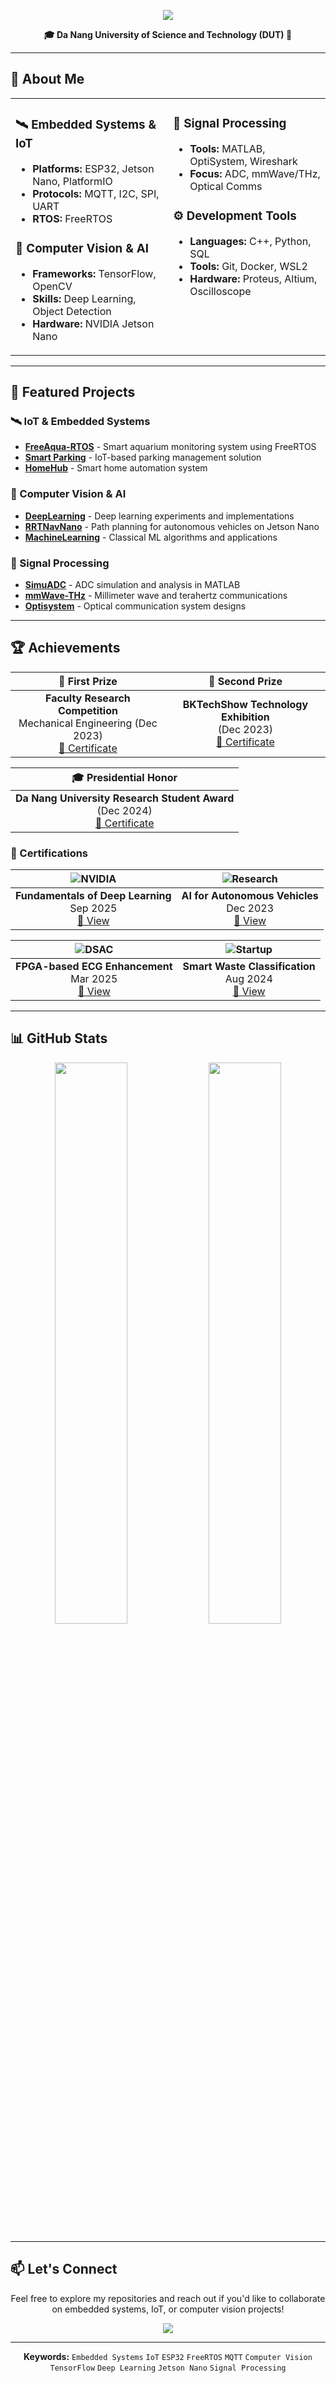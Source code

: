 <p align="center">
  <img src="https://readme-typing-svg.herokuapp.com/?font=Righteous&size=35&center=true&vCenter=true&width=600&height=70&duration=4000&lines=Hi+There!+👋;I'm+Ba+Thanh;Electronics+%26+Telecom+Engineer" />
</p>

<p align="center">
  <b>🎓 Da Nang University of Science and Technology (DUT) 🎯</b>
</p>

---

## 💼 About Me

<table>
  <tr>
    <td valign="top" width="50%">
      
### 🛰️ Embedded Systems & IoT
- **Platforms:** ESP32, Jetson Nano, PlatformIO
- **Protocols:** MQTT, I2C, SPI, UART
- **RTOS:** FreeRTOS

### 🧠 Computer Vision & AI
- **Frameworks:** TensorFlow, OpenCV
- **Skills:** Deep Learning, Object Detection
- **Hardware:** NVIDIA Jetson Nano
</td>

<td valign="top" width="60%">
  
### 📡 Signal Processing
- **Tools:** MATLAB, OptiSystem, Wireshark
- **Focus:** ADC, mmWave/THz, Optical Comms

### ⚙️ Development Tools
- **Languages:** C++, Python, SQL
- **Tools:** Git, Docker, WSL2
- **Hardware:** Proteus, Altium, Oscilloscope
</td>
  </tr>
</table>

---

## 🚀 Featured Projects

### 🛰️ IoT & Embedded Systems
- **[FreeAqua-RTOS](https://github.com/bathanh0309/FreeAqua-RTOS)** - Smart aquarium monitoring system using FreeRTOS
- **[Smart Parking](https://github.com/bathanh0309/PBL3_Smart_Parking)** - IoT-based parking management solution
- **[HomeHub](https://github.com/bathanh0309/IoT-HomeHub)** - Smart home automation system

### 🧠 Computer Vision & AI
- **[DeepLearning](https://github.com/bathanh0309/DeepLearning)** - Deep learning experiments and implementations
- **[RRTNavNano](https://github.com/bathanh0309/RRTNavNano)** - Path planning for autonomous vehicles on Jetson Nano
- **[MachineLearning](https://github.com/bathanh0309/MachineLearning)** - Classical ML algorithms and applications

### 📡 Signal Processing
- **[SimuADC](https://github.com/bathanh0309/SimuADC)** - ADC simulation and analysis in MATLAB
- **[mmWave-THz](https://github.com/bathanh0309/mmWave-THz)** - Millimeter wave and terahertz communications
- **[Optisystem](https://github.com/bathanh0309/Optisystem)** - Optical communication system designs

---

## 🏆 Achievements

| 🥇 First Prize | 🥈 Second Prize |
|:---:|:---:|
| **Faculty Research Competition**<br>Mechanical Engineering (Dec 2023)<br>[📜 Certificate](https://drive.google.com/file/d/1iI_mmLu6SrupykpjnciBaJUs4rW604Rp/view) | **BKTechShow Technology Exhibition**<br>(Dec 2023)<br>[📜 Certificate](https://drive.google.com/file/d/1Nn8-F5u36uuBbKG1-ddfdwV_-vlJIkSc/view) |

| 🎓 Presidential Honor |
|:---:|
| **Da Nang University Research Student Award**<br>(Dec 2024)<br>[📜 Certificate](https://drive.google.com/file/d/1tr2x93TwjTtUAfHl8ggOcIgXE5LCZisv/view) |

### 📜 Certifications

| ![NVIDIA](https://img.shields.io/badge/NVIDIA-76B900?style=for-the-badge&logo=nvidia&logoColor=white) | ![Research](https://img.shields.io/badge/Research-0A84FF?style=for-the-badge&logo=academia&logoColor=white) |
|:---:|:---:|
| **Fundamentals of Deep Learning**<br>Sep 2025<br>[🪪 View](https://drive.google.com/file/d/1IS7MKVRLEAUrxG3UAmzJelLf3vWU4Bb1/view) | **AI for Autonomous Vehicles**<br>Dec 2023<br>[🪪 View](https://drive.google.com/file/d/1NluBnhDf06USY6wm1r2R16zXldbwUppn/view) |

| ![DSAC](https://img.shields.io/badge/DSAC-FF6B6B?style=for-the-badge&logo=circuit&logoColor=white) | ![Startup](https://img.shields.io/badge/Startup-4CAF50?style=for-the-badge&logo=rocket&logoColor=white) |
|:---:|:---:|
| **FPGA-based ECG Enhancement**<br>Mar 2025<br>[🪪 View](https://drive.google.com/file/d/1GZvRcehhXUOCUiw5jLp3gS9lZ-kPk8T2/view) | **Smart Waste Classification**<br>Aug 2024<br>[🪪 View](https://drive.google.com/file/d/16xMIXrvLCCrfZcEmQYMUcUV3Awe2gYDk/view) |

---

## 📊 GitHub Stats

<p align="center">
  <img width="48%" src="https://github-readme-stats.vercel.app/api?username=bathanh0309&show_icons=true&theme=tokyonight&hide_border=true" />
  <img width="48%" src="https://github-readme-streak-stats.herokuapp.com/?user=bathanh0309&theme=tokyonight&hide_border=true" />
</p>

---

## 📫 Let's Connect

<p align="center">
  Feel free to explore my repositories and reach out if you'd like to collaborate on embedded systems, IoT, or computer vision projects!
</p>

<p align="center">
  <img src="https://komarev.com/ghpvc/?username=bathanh0309&color=blueviolet&style=flat-square&label=Profile+Views" />
</p>

---

<p align="center">
  <b>Keywords:</b> <code>Embedded Systems</code> <code>IoT</code> <code>ESP32</code> <code>FreeRTOS</code> <code>MQTT</code> <code>Computer Vision</code> <code>TensorFlow</code> <code>Deep Learning</code> <code>Jetson Nano</code> <code>Signal Processing</code>
</p>
